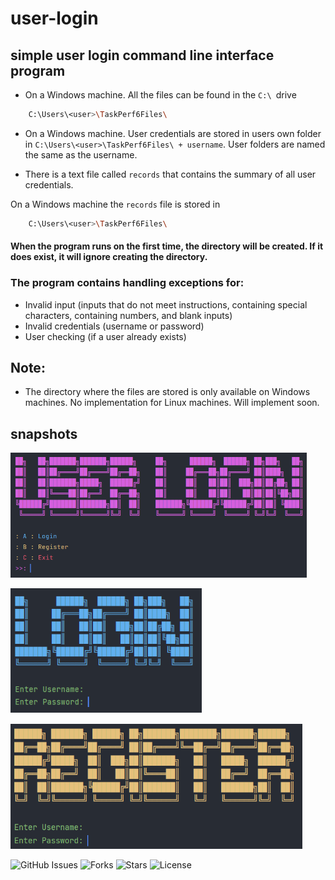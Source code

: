 # user-login
## simple user login command line interface program
* On a Windows machine. All the files can be found in the ```C:\ ```drive
```BASH
    C:\Users\<user>\TaskPerf6Files\
```

* On a Windows machine. User credentials are stored in users own folder in ```C:\Users\<user>\TaskPerf6Files\ + username```. User folders are named the same as the username.

* There is a text file called ```records``` that contains the summary of all user credentials.

On a Windows machine the ```records``` file is stored in
```BASH
    C:\Users\<user>\TaskPerf6Files\
```

#### When the program runs on the first time, the directory will be created. If it does exist, it will ignore creating the directory.
### The program contains handling exceptions for:
* Invalid input (inputs that do not meet instructions, containing special characters, containing numbers, and blank inputs)
* Invalid credentials (username or password)
* User checking (if a user already exists)
## Note: 
* The directory where the files are stored is only available on Windows machines. No implementation for Linux machines.
Will implement soon.
## snapshots
<p align="left">
  <img src="https://github.com/pitzzahh/user-login/blob/main/main_menu.png" height="200"/>
</p>
<p align="left">
  <img src="https://github.com/pitzzahh/user-login/blob/main/login_menu.png" height="200"/>
</p>
<p align="left">
  <img src="https://github.com/pitzzahh/user-login/blob/main/register_menu.png" height="200"/>
</p>

![GitHub Issues](https://img.shields.io/github/issues/pitzzahh/user-login)
![Forks](https://img.shields.io/github/forks/pitzzahh/user-login)
![Stars](https://img.shields.io/github/stars/pitzzahh/user-login)
![License](https://img.shields.io/github/license/pitzzahh/user-login)
